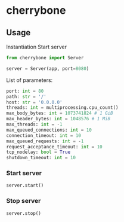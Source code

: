 # cherrybone

## Usage

Instantiation Start server
```python
from cherrybone import Server

server = Server(app, port=8080)
```

List of parameters:
```python
port: int = 80
path: str = '/'
host: str = '0.0.0.0'
threads: int = multiprocessing.cpu_count()
max_body_bytes: int = 1073741824 # 1 GiB
max_header_bytes: int = 1048576 # 1 MiB
max_threads: int = -1
max_queued_connections: int = 10
connection_timeout: int = 10
max_queued_requests: int = -1
request_acceptance_timeout: int = 10
tcp_nodelay: bool = True
shutdown_timeout: int = 10
```

### Start server
```python
server.start()
```

### Stop server
```python
server.stop()
```
